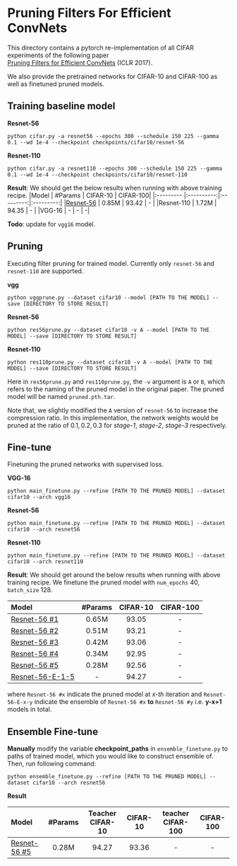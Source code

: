 # Pruning Filters For Efficient ConvNets

This directory contains a pytorch re-implementation of all CIFAR experiments of the following paper  
[Pruning Filters for Efficient ConvNets](https://arxiv.org/abs/1608.08710) (ICLR 2017).

We also provide the pretrained networks for CIFAR-10 and CIFAR-100 as well as finetuned pruned models.

## Training baseline model 

**Resnet-56**

```shell
python cifar.py -a resnet56 --epochs 300 --schedule 150 225 --gamma 0.1 --wd 1e-4 --checkpoint checkpoints/cifar10/resnet-56
```

**Resnet-110**

```shell
python cifar.py -a resnet110 --epochs 300 --schedule 150 225 --gamma 0.1 --wd 1e-4 --checkpoint checkpoints/cifar10/resnet-110 
```

**Result**: We should get the below results when running with above training recipe.
|Model      | #Params | CIFAR-10 | CIFAR-100|
|:--------- |:----------:|:---------:|:---------:|
|[Resnet-56](https://drive.google.com/file/d/1Ak-KxWbPZNnZHJfrhJEVsXYaR70UmzMJ/view?usp=sharing) | 0.85M  |   93.42    | -         |
|Resnet-110 |  1.72M |   94.35    | -         |
|VGG-16     |     -      | -         | -|

**Todo**: update for `vgg16` model.

## Pruning

Executing filter pruning for trained model. Currently only `resnet-56` and `resnet-110` are supported.

**vgg**

```shell
python vggprune.py --dataset cifar10 --model [PATH TO THE MODEL] --save [DIRECTORY TO STORE RESULT]
```

**Resnet-56**

```shell
python res56prune.py --dataset cifar10 -v A --model [PATH TO THE MODEL] --save [DIRECTORY TO STORE RESULT]
```

**Resnet-110**

```shell
python res110prune.py --dataset cifar10 -v A --model [PATH TO THE MODEL] --save [DIRECTORY TO STORE RESULT]
```

Here in `res56prune.py` and `res110prune.py`, the `-v` argument is `A` or `B`, which refers to the naming of the pruned model in the original paper. The pruned model will be named `pruned.pth.tar`. 

Note that, we slightly modified the `A` version of `resnet-56` to increase the compression ratio. In this implementation, the network weights would be pruned at the ratio of $0.1, 0.2, 0.3$ for *stage-1*, *stage-2*, *stage-3* respectively.

## Fine-tune

Finetuning the pruned networks with supervised loss.

**VGG-16**

```shell
python main_finetune.py --refine [PATH TO THE PRUNED MODEL] --dataset cifar10 --arch vgg16 
```

**Resnet-56**

```shell
python main_finetune.py --refine [PATH TO THE PRUNED MODEL] --dataset cifar10 --arch resnet56
```

**Resnet-110**

```shell
python main_finetune.py --refine [PATH TO THE PRUNED MODEL] --dataset cifar10 --arch resnet110 
```

**Result**: We should get around the below results when running with above training recipe. We finetune the pruned model with `num_epochs` 40,  `batch_size` 128.

|Model      | #Params | CIFAR-10 | CIFAR-100|
|:--------- |:----------:|:---------:|:---------:|
|[Resnet-56 #1]() |     0.65M  |   93.05    | -         |
|[Resnet-56 #2]() |     0.51M  |   93.21    | -         |
|[Resnet-56 #3]() |     0.42M  |   93.06    | -         |
|[Resnet-56 #4]() |     0.34M  |   92.95    | -         |
|[Resnet-56 #5]() |     0.28M  |   92.56    | -         |
|[Resnet-56-E-1-5]()  |     -      |   94.27    | -         |

where `Resnet-56 #x` indicate the pruned model at *x-th* iteration and `Resnet-56-E-x-y` indicate the ensemble of `Resnet-56 #x` **to** `Resnet-56 #y` i.e. **y-x+1** models in total.
## Ensemble Fine-tune

**Manually** modify the variable **checkpoint_paths** in `ensemble_finetune.py` to paths of trained model, which you would like to construct ensemble of. Then, run following command:

```shell
python ensemble_finetune.py --refine [PATH TO THE PRUNED MODEL] --dataset cifar10 --arch resnet56 
```

**Result**

|Model      | #Params | Teacher CIFAR-10 | CIFAR-10 | teacher CIFAR-100| CIFAR-100|
|:--------- |:----------:|:---------:|:---------:|:---------:|:---------:|
|[Resnet-56 #5]() |     0.28M  |   94.27   | 93.36  | - | - |
